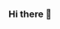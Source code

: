### Hi there 👋

<!--
**shinsam/shinsam** is a ✨ _special_ ✨ repository because its `README.md` (this file) appears on your GitHub profile.

Here are some ideas to get you started:

teST
- 🔭 I’m currently working on ...
- 🌱 I’m currently learning ...
- 👯 I’m looking to collaborate on ...
- 🤔 I’m looking for help with ...
- 💬 Ask me about ...
- 📫 How to reach me: ...
- 😄 Pronouns: ...
- ⚡ Fun fact: ...
-->
